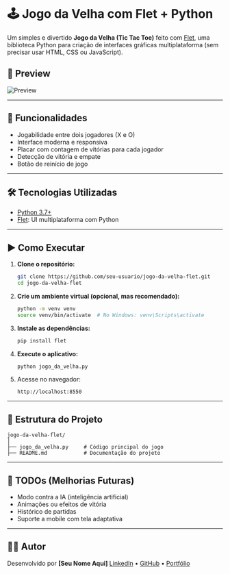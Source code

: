 # 🕹️ Jogo da Velha com Flet + Python

Um simples e divertido **Jogo da Velha (Tic Tac Toe)** feito com [Flet](https://flet.dev), uma biblioteca Python para criação de interfaces gráficas multiplataforma (sem precisar usar HTML, CSS ou JavaScript).

## 📸 Preview

![Preview](#) <!-- Você pode colocar uma imagem ou GIF do jogo aqui -->

---

## 🚀 Funcionalidades

* Jogabilidade entre dois jogadores (X e O)
* Interface moderna e responsiva
* Placar com contagem de vitórias para cada jogador
* Detecção de vitória e empate
* Botão de reinício de jogo

---

## 🛠️ Tecnologias Utilizadas

* [Python 3.7+](https://www.python.org/)
* [Flet](https://flet.dev/): UI multiplataforma com Python

---

## ▶️ Como Executar

1. **Clone o repositório:**

   ```bash
   git clone https://github.com/seu-usuario/jogo-da-velha-flet.git
   cd jogo-da-velha-flet
   ```

2. **Crie um ambiente virtual (opcional, mas recomendado):**

   ```bash
   python -m venv venv
   source venv/bin/activate  # No Windows: venv\Scripts\activate
   ```

3. **Instale as dependências:**

   ```bash
   pip install flet
   ```

4. **Execute o aplicativo:**

   ```bash
   python jogo_da_velha.py
   ```

5. Acesse no navegador:

   ```
   http://localhost:8550
   ```

---

## 📁 Estrutura do Projeto

```
jogo-da-velha-flet/
│
├── jogo_da_velha.py     # Código principal do jogo
├── README.md            # Documentação do projeto
```

---

## 📌 TODOs (Melhorias Futuras)

* Modo contra a IA (inteligência artificial)
* Animações ou efeitos de vitória
* Histórico de partidas
* Suporte a mobile com tela adaptativa

---

## 🧑‍💻 Autor

Desenvolvido por **\[Seu Nome Aqui]**
[LinkedIn](#) • [GitHub](#) • [Portfólio](#)

